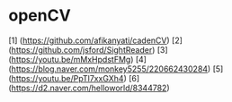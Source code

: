 # openCV 

[1] (https://github.com/afikanyati/cadenCV)
[2] (https://github.com/jsford/SightReader)
[3] (https://youtu.be/mMxHpdstFMg)
[4] (https://blog.naver.com/monkey5255/220662430284)
[5] (https://youtu.be/PpTl7xxGXh4)
[6] (https://d2.naver.com/helloworld/8344782)
